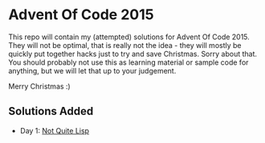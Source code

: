 Advent Of Code 2015
===================

This repo will contain my (attempted) solutions for Advent Of Code 2015. They will not be optimal, that is really not
the idea - they will mostly be quickly put together hacks just to try and save Christmas. Sorry about that. You
should probably not use this as learning material or sample code for anything, but we will let that up to your
judgement.

Merry Christmas :)

Solutions Added
---------------

- Day 1: [Not Quite Lisp](./001/)
